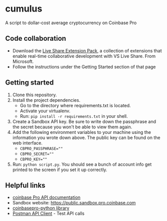 # cumulus

A script to dollar-cost average cryptocurrency on Coinbase Pro

## Code collaboration

- Download the [Live Share Extension Pack](https://marketplace.visualstudio.com/items?itemName=MS-vsliveshare.vsliveshare-pack), a collection of extensions that enable real-time collaborative development with VS Live Share. From Microsoft.
- Follow the instructions under the Getting Started section of that page

## Getting started

1. Clone this repository.
1. Install the project dependencies.
    - Go to the directory where requirements.txt is located.
    - Activate your virtualenv.
    - Run: `pip install -r requirements.txt` in your shell.
1. Create a Sandbox API key. Be sure to write down the passphrase and the secret because you won't be able to view them again.
1. Add the following environment variables to your machine using the information you wrote down above. The public key can be found on the web interface.
    - `CBPRO_PASSPHRASE=""`
    - `CBPRO_SECRET=""`
    - `CBPRO_KEY=""`
1. Run: `python script.py`. You should see a bunch of account info get printed to the screen if you set it up correctly.

## Helpful links

- [coinbase Pro API documentation](https://docs.pro.coinbase.com)
- Sandbox website: <https://public.sandbox.pro.coinbase.com>
- [coinbasepro-python library](https://github.com/danpaquin/coinbasepro-python)
- [Postman API Client](https://www.postman.com/product/api-client/) - Test API calls
